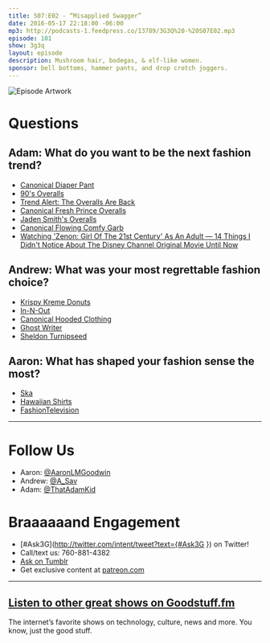 ```yaml
---
title: S07:E02 - “Misapplied Swagger”
date: 2016-05-17 22:18:00 -06:00
mp3: http://podcasts-1.feedpress.co/13789/3G3Q%20-%20S07E02.mp3
episode: 101
show: 3g3q
layout: episode
description: Mushroom hair, bodegas, & elf-like women.
sponsor: bell bottoms, hammer pants, and drop crotch joggers.
---
```


![Episode Artwork][1]

# Questions

## Adam: What do you want to be the next fashion trend?

* [Canonical Diaper Pant][2]
* [90's Overalls][3]
* [Trend Alert: The Overalls Are Back][4]
* [Canonical Fresh Prince Overalls][5]
* [Jaden Smith's Overalls][6]
* [Canonical Flowing Comfy Garb][7]
* [Watching 'Zenon: Girl Of The 21st Century' As An Adult — 14 Things I Didn't Notice About The Disney Channel Original Movie Until Now][8]

## Andrew: What was your most regrettable fashion choice?

* [Krispy Kreme Donuts][9]
* [In-N-Out][10]
* [Canonical Hooded Clothing][11]
* [Ghost Writer][12]
* [Sheldon Turnipseed][13]

## Aaron: What has shaped your fashion sense the most?

* [Ska][14]
* [Hawaiian Shirts][15]
* [FashionTelevision][16]

***

# Follow Us
* Aaron: [@AaronLMGoodwin](http://twitter.com/aaronlmgoodwin)
* Andrew: [@A_Sav](http://twitter.com/a_sav)
* Adam: [@ThatAdamKid](http://twitter.com/thatadamkid)

# Braaaaaand Engagement
* [#Ask3G](http://twitter.com/intent/tweet?text={#Ask3G }) on Twitter!
* Call/text us: 760-881-4382
* [Ask on Tumblr](http://3g3q.co/ask)
* Get exclusive content at [patreon.com](http://www.patreon.com/3g3q)

***

## [Listen to other great shows on Goodstuff.fm](http://goodstuff.fm/)
The internet’s favorite shows on technology, culture, news and more. You know, just the good stuff.

[1]: http://l.gdwn.co/10ly7.jpg
[2]: http://www.asos.com/ASOS/ASOS-Drop-Crotch-Sweatpants/Prod/pgeproduct.aspx?iid=4218804&amp;r=2
[3]: https://s-media-cache-ak0.pinimg.com/736x/65/83/de/6583de10c68cdc0f9b8fecffcad98e58.jpg
[4]: http://myfashionblogisfun.blogspot.com/2013/07/trend-alert-overalls-are-back.html
[5]: http://www.popsugar.com/celebrity/photo-gallery/35796440/image/35798982/He-can-still-rock-fresh-pair-overalls-printed-shirt
[6]: http://www.gq.com/story/jaden-smith-coachella-overalls
[7]: https://en.wikipedia.org/wiki/Shalwar_kameez
[8]: http://www.bustle.com/articles/92534-watching-zenon-girl-of-the-21st-century-as-an-adult-14-things-i-didnt-notice
[9]: https://www.krispykreme.com
[10]: http://in-n-out.com
[11]: http://cdn.shopify.com/s/files/1/0217/8832/products/braves_hoodie_shirt_1_large.jpg?v=1433621031
[12]: http://www.imdb.com/title/tt0108787/
[13]: http://www.imdb.com/name/nm0877979/?ref_=tt_cl_t3
[14]: https://en.wikipedia.org/wiki/Ska
[15]: https://en.wikipedia.org/wiki/Aloha_shirt
[16]: https://en.wikipedia.org/wiki/FashionTelevision
[17]: http://twitter.com/aaronlmgoodwin
[18]: http://twitter.com/a_sav
[19]: http://twitter.com/thatadamkid
[20]: http://3g3q.co/ask
[21]: http://www.patreon.com/3g3q
[22]: http://goodstuff.fm/3g3q/
